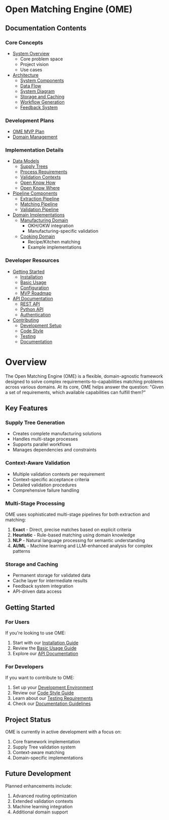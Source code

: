 # Open Matching Engine (OME)

## Documentation Contents

### Core Concepts
* [System Overview](overview.md)
    * Core problem space
    * Project vision
    * Use cases
* [Architecture](architecture/index.md)
    * [System Components](architecture/components.md)
    * [Data Flow](architecture/data-flow.md)
    * [System Diagram](architecture/system-diagram.md)
    * [Storage and Caching](architecture/storage.md)
    * [Workflow Generation](architecture/workflow-generation.md)
    * [Feedback System](architecture/feedback.md)

### Development Plans
* [OME MVP Plan](development/ome-mvp-plan.md)
* [Domain Management](development/domain-management.md)

### Implementation Details
* [Data Models](models/index.md)
    * [Supply Trees](models/supply-tree.md)
    * [Process Requirements](models/process.md)
    * [Validation Contexts](models/validation.md)
    * [Open Know How](models/okh-docs.md)
    * [Open Know Where](models/okw-docs.md)
* [Pipeline Components](pipelines/index.md)
    * [Extraction Pipeline](pipelines/extraction.md)
    * [Matching Pipeline](pipelines/matching.md)
    * [Validation Pipeline](pipelines/validation.md)
* [Domain Implementations](domains/index.md)
    * [Manufacturing Domain](domains/manufacturing.md)
        * OKH/OKW integration
        * Manufacturing-specific validation
    * [Cooking Domain](domains/cooking.md)
        * Recipe/Kitchen matching
        * Example implementations


### Developer Resources
* [Getting Started](getting-started/index.md)
    * [Installation](getting-started/installation.md)
    * [Basic Usage](getting-started/usage.md)
    * [Configuration](getting-started/configuration.md)
    * [MVP Roadmap](development/ome-mvp-plan.md)
* [API Documentation](api/index.md)
    * [REST API](api/rest.md)
    * [Python API](api/python.md)
    * [Authentication](api/auth.md)
* [Contributing](contributing/index.md)
    * [Development Setup](contributing/setup.md)
    * [Code Style](contributing/style.md)
    * [Testing](contributing/testing.md)
    * [Documentation](contributing/documentation.md)

# Overview

The Open Matching Engine (OME) is a flexible, domain-agnostic framework designed to solve complex requirements-to-capabilities matching problems across various domains. At its core, OME helps answer the question: "Given a set of requirements, which available capabilities can fulfill them?"

## Key Features

### Supply Tree Generation
- Creates complete manufacturing solutions
- Handles multi-stage processes
- Supports parallel workflows
- Manages dependencies and constraints

### Context-Aware Validation
- Multiple validation contexts per requirement
- Context-specific acceptance criteria
- Detailed validation procedures
- Comprehensive failure handling

### Multi-Stage Processing
OME uses sophisticated multi-stage pipelines for both extraction and matching:

1. **Exact** - Direct, precise matches based on explicit criteria
2. **Heuristic** - Rule-based matching using domain knowledge
3. **NLP** - Natural language processing for semantic understanding
4. **AI/ML** - Machine learning and LLM-enhanced analysis for complex patterns

### Storage and Caching
- Permanent storage for validated data
- Cache layer for intermediate results
- Feedback system integration
- API-driven data access

## Getting Started

### For Users
If you're looking to use OME:

1. Start with our [Installation Guide](getting-started/installation.md)
2. Review the [Basic Usage Guide](getting-started/usage.md)
3. Explore our [API Documentation](api/index.md)

### For Developers
If you want to contribute to OME:

1. Set up your [Development Environment](contributing/setup.md)
2. Review our [Code Style Guide](contributing/style.md)
3. Learn about our [Testing Requirements](contributing/testing.md)
4. Check our [Documentation Guidelines](contributing/documentation.md)

## Project Status

OME is currently in active development with a focus on:

1. Core framework implementation
2. Supply Tree validation system
3. Context-aware matching
4. Domain-specific implementations

## Future Development

Planned enhancements include:

1. Advanced routing optimization
2. Extended validation contexts
3. Machine learning integration
4. Additional domain support
